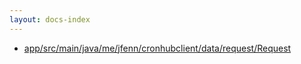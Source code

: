 ```yaml
---
layout: docs-index
---
```

- [app/src/main/java/me/jfenn/cronhubclient/data/request/Request](app/src/main/java/me/jfenn/cronhubclient/data/request/Request)
